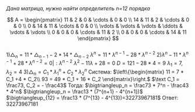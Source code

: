﻿*Дана матрица, нужно найти определитель n=12 порядка*

$$      
A =       
 \begin{pmatrix}      
  11 & 2 & 0 & \cdots & 0 & 0 \\      
  14 & 11 & 2 & \cdots & 0 & 0 \\      
  0 & 14 & 11 & \cdots & 0 & 0 \\      
  \vdots  & \vdots & \vdots & \ddots & \vdots & \vdots  \\      
  0 & 0 & 0 & \cdots & 11 & 2 \\      
  0 & 0 & 0 & \cdots & 14 & 11       
 \end{pmatrix}      
$$  
$1) \bigtriangleup_n = 11 * \bigtriangleup_{n-1} - 2*14 * \bigtriangleup_{n-2}$
$\lambda^n = 11 * \lambda^{n-1} - 28 * \lambda^{n-2}$
$2) \lambda^n - 11 * \lambda^{n-1} + 28 * \lambda^{n-2} = 0| :\lambda^{n-2}$
$λ ^2 - 11λ + 28 = 0$
$D = 121 - 28*4 = 9$
$\lambda_1 = 7, \lambda_2 = 4$
$3)\bigtriangleup_n  = C_1 * \lambda_1^n + C_2 * \lambda_2^n$
$\text{Система:}$
$\left\{\begin{matrix}
11 = 7 * C_1 +4 * C_2\\ 
93 = 49 * C_1 + 16 * C_2
\end{matrix}\right.$
$\text C_1 = \frac73, C_2 = - \frac43$
$\text{Тогда: }$
$\bigtriangleup_n  = \frac73 * 7^n - \frac43 * 4^n$
$\bigtriangleup_n  = \frac13 *  (7^{n+1} - 4^{n+1})$
$\bigtriangleup_{12}  = \frac13 *  (7^{13} - 4^{13})=32273967181$
$\text{Ответ: 32273967181}$
